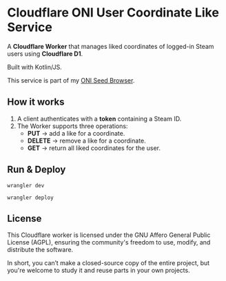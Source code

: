 # Cloudflare ONI User Coordinate Like Service

A **Cloudflare Worker** that manages liked coordinates of logged-in Steam users using **Cloudflare D1**.

Built with Kotlin/JS.

This service is part of my [ONI Seed Browser](https://stefan-oltmann.de/oni-seed-browser).

## How it works

1. A client authenticates with a **token** containing a Steam ID.
2. The Worker supports three operations:
    - **PUT** → add a like for a coordinate.
    - **DELETE** → remove a like for a coordinate.
    - **GET** → return all liked coordinates for the user.

## Run & Deploy

```
wrangler dev
```

```
wrangler deploy
```

## License

This Cloudflare worker is licensed under the GNU Affero General Public License (AGPL),
ensuring the community's freedom to use, modify, and distribute the software.

In short, you can’t make a closed-source copy of the entire project,
but you're welcome to study it and reuse parts in your own projects.
